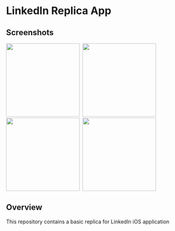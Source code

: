 
# LinkedIn Replica App


## Screenshots
<img src="ReadmeAssets/first.gif" width="200">&nbsp;&nbsp;<img src="ReadmeAssets/second.gif" width="200">&nbsp;&nbsp;
<img src="ReadmeAssets/third.gif" width="200">&nbsp;&nbsp;<img src="ReadmeAssets/fourth.gif" width="200">



## Overview

This repository contains a basic replica for LinkedIn iOS application
